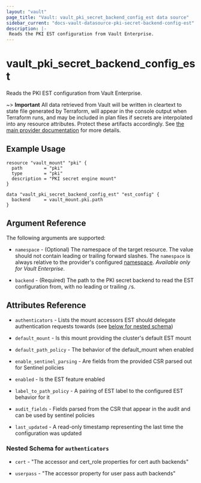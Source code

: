 ```yaml
---
layout: "vault"
page_title: "Vault: vault_pki_secret_backend_config_est data source"
sidebar_current: "docs-vault-datasource-pki-secret-backend-config-est"
description: |-
 Reads the PKI EST configuration from Vault Enterprise. 
---
```


# vault\_pki\_secret\_backend\_config\_est

Reads the PKI EST configuration from Vault Enterprise.

~> **Important** All data retrieved from Vault will be
written in cleartext to state file generated by Terraform, will appear in
the console output when Terraform runs, and may be included in plan files
if secrets are interpolated into any resource attributes.
Protect these artifacts accordingly. See
[the main provider documentation](../index.html)
for more details.

## Example Usage

```hcl
resource "vault_mount" "pki" {
  path        = "pki"
  type        = "pki"
  description = "PKI secret engine mount"
}

data "vault_pki_secret_backend_config_est" "est_config" {
  backend     = vault_mount.pki.path
}
```

## Argument Reference

The following arguments are supported:

* `namespace` - (Optional) The namespace of the target resource.
  The value should not contain leading or trailing forward slashes.
  The `namespace` is always relative to the provider's configured [namespace](/docs/providers/vault/index.html#namespace).
  *Available only for Vault Enterprise*.

* `backend` - (Required) The path to the PKI secret backend to
  read the EST configuration from, with no leading or trailing `/`s.
 
## Attributes Reference

* `authenticators` - Lists the mount accessors EST should delegate authentication requests towards (see [below for nested schema](#nestedatt--authenticators))
 
* `default_mount` - Is this mount providing the cluster's default EST mount
 
* `default_path_policy` - The behavior of the default_mount when enabled
 
* `enable_sentinel_parsing` - Are fields from the provided CSR parsed out for Sentinel policies
 
* `enabled` - Is the EST feature enabled
 
* `label_to_path_policy` - A pairing of EST label to the configured EST behavior for it
 
* `audit_fields` - Fields parsed from the CSR that appear in the audit and can be used by sentinel policies
 
* `last_updated` - A read-only timestamp representing the last time the configuration was updated

<a id="nestedatt--authenticators"></a>
### Nested Schema for `authenticators`

* `cert` - "The accessor and cert_role properties for cert auth backends"
 
* `userpass` - "The accessor property for user pass auth backends"
